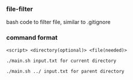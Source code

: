 ### file-filter
bash code to filter file, similar to .gitignore

### command format 
```
<script> <directory(optional)> <file(needed)>

./main.sh input.txt for current directory

./main.sh ../ input.txt for parent directory
```
